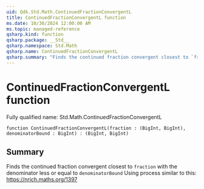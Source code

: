 ```yaml
---
uid: Qdk.Std.Math.ContinuedFractionConvergentL
title: ContinuedFractionConvergentL function
ms.date: 10/30/2024 12:00:00 AM
ms.topic: managed-reference
qsharp.kind: function
qsharp.package: __Std__
qsharp.namespace: Std.Math
qsharp.name: ContinuedFractionConvergentL
qsharp.summary: "Finds the continued fraction convergent closest to `fraction` with the denominator less or equal to `denominatorBound` Using process similar to this: https://nrich.maths.org/1397"
---
```


# ContinuedFractionConvergentL function

Fully qualified name: Std.Math.ContinuedFractionConvergentL

```qsharp
function ContinuedFractionConvergentL(fraction : (BigInt, BigInt), denominatorBound : BigInt) : (BigInt, BigInt)
```

## Summary
Finds the continued fraction convergent closest to `fraction`
with the denominator less or equal to `denominatorBound`
Using process similar to this: https://nrich.maths.org/1397
